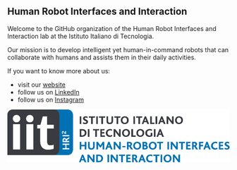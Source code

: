 ## Human Robot Interfaces and Interaction
Welcome to the GitHub organization of the Human Robot Interfaces and Interaction lab at the Istituto Italiano di Tecnologia.

Our mission is to develop intelligent yet human-in-command robots that can collaborate with humans and assists them in their daily activities. 

If you want to know more about us:
- visit our [website](https://hri.iit.it/)
- follow us on [LinkedIn](https://it.linkedin.com/company/iithri2)
- follow us on [Instagram](https://www.instagram.com/iithri2lab/?hl=en)

<img align="center" src="./assets/hrii-logo.png">
